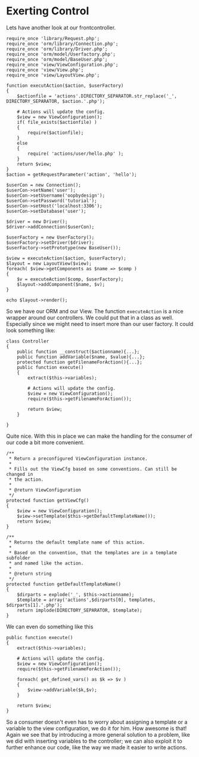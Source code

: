 Exerting Control
=================
Lets have another look at our frontcontroller.


	require_once 'library/Request.php';
	require_once 'orm/library/Connection.php';
	require_once 'orm/library/Driver.php';
	require_once 'orm/model/Userfactory.php';
	require_once 'orm/model/BaseUser.php';
    require_once 'view/ViewConfiguration.php';
    require_once 'view/View.php';
    require_once 'view/LayoutView.php';
	
    function executAction($action, $userFactory)
    {    
    	$actionfile = 'actions'.DIRECTORY_SEPARATOR.str_replace('_', DIRECTORY_SEPARATOR, $action.'.php');
    
        # Actions will update the config.
        $view = new ViewConfiguration();
    	if( file_exists($actionfile) )
    	{
    		require($actionfile);
    	}
    	else
    	{
    		require( 'actions/user/hello.php' );
    	}
        return $view;
    }
    $action = getRequestParameter('action', 'hello');

	$userCon = new Connection();
	$userCon->setName('user');
	$userCon->setUsername('oopbydesign');
	$userCon->setPassword('tutorial');
	$userCon->setHost('localhost:3306');
	$userCon->setDatabase('user');

	$driver = new Driver();
	$driver->addConnection($userCon);

	$userFactory = new UserFactory();
	$userFactory->setDriver($driver);
	$userFactory->setPrototype(new BaseUser());

    $view = executeAction($action, $userFactory);
    $layout = new LayoutView($view);
    foreach( $view->getComponents as $name => $comp )
    {
        $v = executeAction($comp, $userFactory);
        $layout->addComponent($name, $v);
    }
    
    echo $layout->render();

So we have our ORM and our View. The function `executeAction` is a nice wrapper around our controllers. We could put that in a class as well. Especially since we might need to insert more than our user factory. It could look something like:

    class Controller
    {
        public function __construct($actionname){...};
        public function addVariable($name, $value){...};
        protected function getFilenameForAction(){...};
        public function execute()
        {
            extract($this->variables);
               
            # Actions will update the config.
            $view = new ViewConfiguration();
       		require($this->getFilenameForAction());
    
            return $view;
        }

    }

Quite nice. With this in place we can make the handling for the consumer of our code a bit more convenient.

    /**
     * Return a preconfigured ViewConfiguration instance.
     *
     * Fills out the ViewCfg based on some conventions. Can still be changed in 
     * the action.
     *
     * @return ViewConfiguration
     */
    protected function getViewCfg()
    {        
        $view = new ViewConfiguration();        
        $view->setTemplate($this->getDefaultTemplateName());
        return $view;
    }

    /**
     * Returns the default template name of this action.
     * 
     * Based on the convention, that the templates are in a template subfolder
     * and named like the action.
     * 
     * @return string
     */
    protected function getDefaultTemplateName()
    {
        $dirparts = explode('_', $this->actionname);
        $template = array('actions',$dirparts[0], templates, $dirparts[1].'.php');
        return implode(DIRECTORY_SEPARATOR, $template);
    }

We can even do something like this

    public function execute()
    {
        extract($this->variables);
           
        # Actions will update the config.
        $view = new ViewConfiguration();
   		require($this->getFilenameForAction());

        foreach( get_defined_vars() as $k => $v )
        {
            $view->addVariable($k,$v);
        }

        return $view;
    }

So a consumer doesn't even has to worry about assigning a template or a variable to the view configuration, we do it for him. How awesome is that! Again we see that by introducing a more general solution to a problem, like we did with inserting variables to the controller; we can also exploit it to further enhance our code, like the way we made it easier to write actions.

